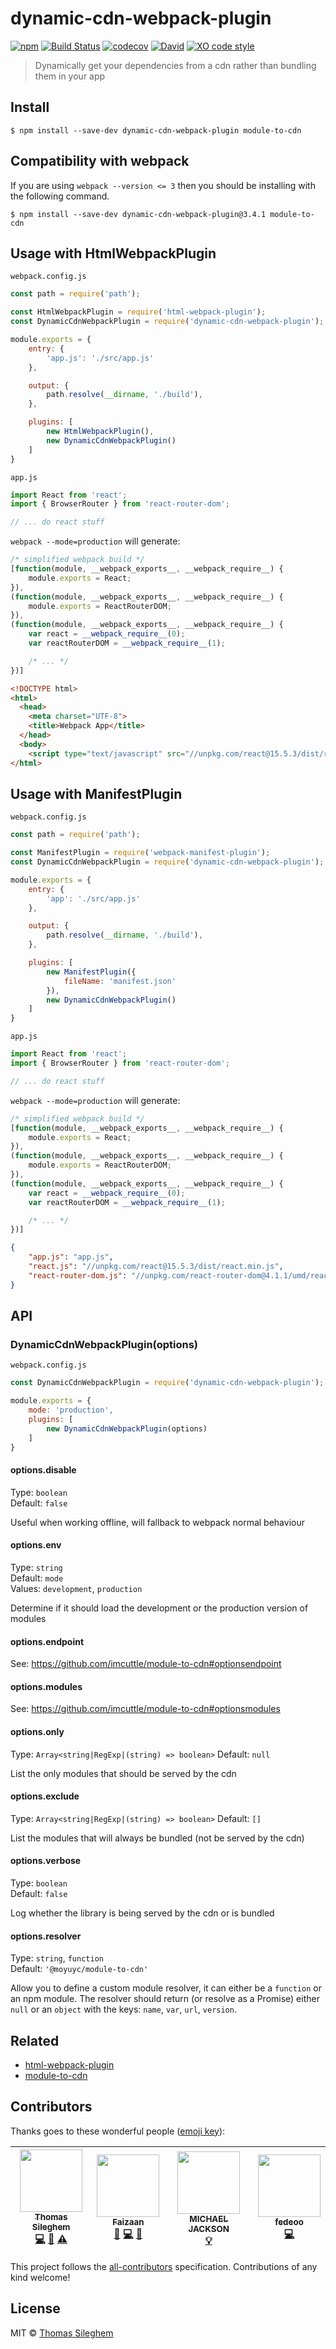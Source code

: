 # dynamic-cdn-webpack-plugin

[![npm](https://img.shields.io/npm/v/dynamic-cdn-webpack-plugin.svg)](https://www.npmjs.com/package/dynamic-cdn-webpack-plugin) [![Build Status](https://travis-ci.org/mastilver/dynamic-cdn-webpack-plugin.svg?branch=master)](https://travis-ci.org/mastilver/dynamic-cdn-webpack-plugin) [![codecov](https://codecov.io/gh/mastilver/dynamic-cdn-webpack-plugin/badge.svg?branch=master)](https://codecov.io/gh/mastilver/dynamic-cdn-webpack-plugin?branch=master) [![David](https://img.shields.io/david/mastilver/dynamic-cdn-webpack-plugin.svg)](https://david-dm.org/mastilver/dynamic-cdn-webpack-plugin) [![XO code style](https://img.shields.io/badge/code_style-XO-5ed9c7.svg)](https://github.com/sindresorhus/xo)

> Dynamically get your dependencies from a cdn rather than bundling them in your app


## Install

```
$ npm install --save-dev dynamic-cdn-webpack-plugin module-to-cdn
```

## Compatibility with webpack

If you are using `webpack --version <= 3` then you should be installing with the following command.

```
$ npm install --save-dev dynamic-cdn-webpack-plugin@3.4.1 module-to-cdn
```

## Usage with HtmlWebpackPlugin

`webpack.config.js`<br>
```js
const path = require('path');

const HtmlWebpackPlugin = require('html-webpack-plugin');
const DynamicCdnWebpackPlugin = require('dynamic-cdn-webpack-plugin');

module.exports = {
    entry: {
        'app.js': './src/app.js'
    },

    output: {
        path.resolve(__dirname, './build'),
    },

    plugins: [
        new HtmlWebpackPlugin(),
        new DynamicCdnWebpackPlugin()
    ]
}
```

`app.js`<br>
```js
import React from 'react';
import { BrowserRouter } from 'react-router-dom';

// ... do react stuff
```

`webpack --mode=production` will generate:

```js
/* simplified webpack build */
[function(module, __webpack_exports__, __webpack_require__) {
    module.exports = React;
}),
(function(module, __webpack_exports__, __webpack_require__) {
    module.exports = ReactRouterDOM;
}),
(function(module, __webpack_exports__, __webpack_require__) {
    var react = __webpack_require__(0);
    var reactRouterDOM = __webpack_require__(1);

    /* ... */
})]
```

```html
<!DOCTYPE html>
<html>
  <head>
    <meta charset="UTF-8">
    <title>Webpack App</title>
  </head>
  <body>
    <script type="text/javascript" src="//unpkg.com/react@15.5.3/dist/react.min.js"></script><script type="text/javascript" src="//unpkg.com/react-router-dom@4.1.1/umd/react-router-dom.min.js"></script><script src="build/app.js"></script></body>
</html>
```

## Usage with ManifestPlugin

`webpack.config.js`<br>
```js
const path = require('path');

const ManifestPlugin = require('webpack-manifest-plugin');
const DynamicCdnWebpackPlugin = require('dynamic-cdn-webpack-plugin');

module.exports = {
    entry: {
        'app': './src/app.js'
    },

    output: {
        path.resolve(__dirname, './build'),
    },

    plugins: [
        new ManifestPlugin({
            fileName: 'manifest.json'
        }),
        new DynamicCdnWebpackPlugin()
    ]
}
```

`app.js`<br>
```js
import React from 'react';
import { BrowserRouter } from 'react-router-dom';

// ... do react stuff
```

`webpack --mode=production` will generate:

```js
/* simplified webpack build */
[function(module, __webpack_exports__, __webpack_require__) {
    module.exports = React;
}),
(function(module, __webpack_exports__, __webpack_require__) {
    module.exports = ReactRouterDOM;
}),
(function(module, __webpack_exports__, __webpack_require__) {
    var react = __webpack_require__(0);
    var reactRouterDOM = __webpack_require__(1);

    /* ... */
})]
```

```json
{
    "app.js": "app.js",
    "react.js": "//unpkg.com/react@15.5.3/dist/react.min.js",
    "react-router-dom.js": "//unpkg.com/react-router-dom@4.1.1/umd/react-router-dom.min.js"
}
```


## API

### DynamicCdnWebpackPlugin(options)

`webpack.config.js`<br>
```js
const DynamicCdnWebpackPlugin = require('dynamic-cdn-webpack-plugin');

module.exports = {
    mode: 'production',
    plugins: [
        new DynamicCdnWebpackPlugin(options)
    ]
}
```

#### options.disable

Type: `boolean`<br>
Default: `false`

Useful when working offline, will fallback to webpack normal behaviour

#### options.env

Type: `string`<br>
Default: `mode`<br>
Values: `development`, `production`

Determine if it should load the development or the production version of modules

#### options.endpoint

See: https://github.com/imcuttle/module-to-cdn#optionsendpoint

#### options.modules

See: https://github.com/imcuttle/module-to-cdn#optionsmodules

#### options.only

Type: `Array<string|RegExp|(string) => boolean>`
Default: `null`

List the only modules that should be served by the cdn

#### options.exclude

Type: `Array<string|RegExp|(string) => boolean>`
Default: `[]`

List the modules that will always be bundled (not be served by the cdn)

#### options.verbose

Type: `boolean`<br>
Default: `false`

Log whether the library is being served by the cdn or is bundled

#### options.resolver
Type: `string`, `function`<br>
Default: `'@moyuyc/module-to-cdn'`

Allow you to define a custom module resolver, it can either be a `function` or an npm module.
The resolver should return (or resolve as a Promise) either `null` or an `object` with the keys: `name`, `var`, `url`, `version`.


## Related

- [html-webpack-plugin](https://github.com/jantimon/html-webpack-plugin)
- [module-to-cdn](https://github.com/mastilver/module-to-cdn)


## Contributors

Thanks goes to these wonderful people ([emoji key](https://github.com/kentcdodds/all-contributors#emoji-key)):

<!-- ALL-CONTRIBUTORS-LIST:START - Do not remove or modify this section -->
<!-- prettier-ignore -->
| [<img src="https://avatars3.githubusercontent.com/u/4112409?v=4" width="100px;"/><br /><sub><b>Thomas Sileghem</b></sub>](https://github.com/mastilver)<br />[💻](https://github.com/mastilver/dynamic-cdn-webpack-plugin/commits?author=mastilver "Code") [📖](https://github.com/mastilver/dynamic-cdn-webpack-plugin/commits?author=mastilver "Documentation") [⚠️](https://github.com/mastilver/dynamic-cdn-webpack-plugin/commits?author=mastilver "Tests") | [<img src="https://avatars2.githubusercontent.com/u/6629172?v=4" width="100px;"/><br /><sub><b>​Faizaan</b></sub>](https://github.com/aulisius)<br />[💬](#question-aulisius "Answering Questions") [💻](https://github.com/mastilver/dynamic-cdn-webpack-plugin/commits?author=aulisius "Code") [📖](https://github.com/mastilver/dynamic-cdn-webpack-plugin/commits?author=aulisius "Documentation") | [<img src="https://avatars0.githubusercontent.com/u/92839?v=4" width="100px;"/><br /><sub><b>MICHAEL JACKSON</b></sub>](https://twitter.com/mjackson)<br />[💡](https://github.com/unpkg/unpkg-demos "Examples") | [<img src="https://avatars2.githubusercontent.com/u/5313455?v=4" width="100px;"/><br /><sub><b>fedeoo</b></sub>](http://blog.fedeoo.cn/)<br />[💻](https://github.com/mastilver/dynamic-cdn-webpack-plugin/pull/21 "Code") |
| :---: | :---: | :---: | :---: |
<!-- ALL-CONTRIBUTORS-LIST:END -->

This project follows the [all-contributors](https://github.com/kentcdodds/all-contributors) specification. Contributions of any kind welcome!


## License

MIT © [Thomas Sileghem](http://mastilver.com)
